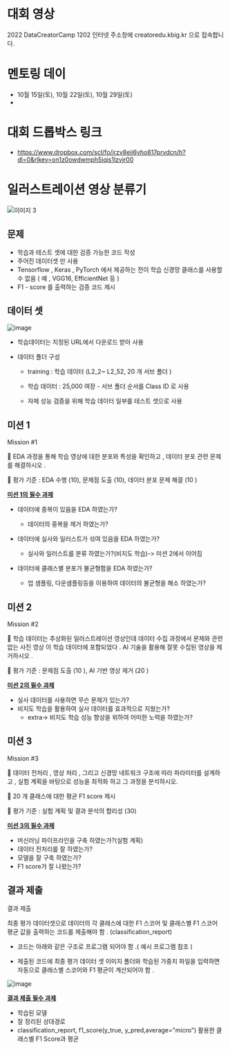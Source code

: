 # 대회 영상
2022 DataCreatorCamp 1202 인터넷 주소창에 creatoredu.kbig.kr 으로 접속합니다.

# 멘토링 데이
- 10월 15일(토), 10월 22일(토), 10월 29일(토)
- 
# 대회 드롭박스 링크
- https://www.dropbox.com/scl/fo/irzv8eii6yho817prvdcn/h?dl=0&rlkey=on1z0owdwmph5iqis1lzvjr00
# 일러스트레이션 영상 분류기

![이미지 3](https://user-images.githubusercontent.com/76269640/194971387-6e56ce7b-a467-4b3b-b581-a374cd9cda97.png)

## 문제

- 학습과 테스트 셋에 대한 검증 가능한 코드 작성
- 주어진 데이터셋 만 사용
- Tensorflow , Keras , PyTorch 에서 제공하는 전이 학습 신경망 클래스를 사용할 수 없음 ( 예 , VGG16, EfficientNet 등 )
- F1 - score 를 출력하는 검증 코드 제시

## 데이터 셋
![image](https://user-images.githubusercontent.com/76269640/194971362-49d17e99-76df-4908-8916-5dcd11e334c9.png)

- 학습데이터는 지정된 URL에서 다운로드 받아 사용

- 데이터 폴더 구성

  - training : 학습 데이터 (L2_2~ L2_52, 20 개 서브 폴더 )

  - 학습 데이터 : 25,000 여장 - 서브 폴더 순서를 Class ID 로 사용

  - 자체 성능 검증을 위해 학습 데이터 일부를 테스트 셋으로 사용

## 미션 1

Mission #1 

 EDA 과정을 통해 학습 영상에 대한 분포와 특성을 확인하고 , 데이터 분포 관련 문제를 해결하시오 . 

 평가 기준 : EDA 수행 (10), 문제점 도출 (10), 데이터 분포 문제 해결 (10 )

<u>**미션 1의 필수 과제**</u>

- 데이터에 중복이 있음을 EDA 하였는가? 
  - 데이터의 중복을 제거 하였는가?

- 데이터에 실사와 일러스트가 섞여 있음을 EDA 하였는가?
  - 실사와 일러스트를 분류 하였는가?(비지도 학습)-> 미션 2에서 이어짐

- 데이터에 클래스별 분포가 불균형함을 EDA 하였는가?
  - 업 샘플링, 다운샘플링등을 이용하여 데이터의 불균형을 해소 하였는가?

## 미션 2

Mission #2 

 학습 데이터는 추상화된 일러스트레이션 영상인데 데이터 수집 과정에서 문제와 관련 없는 사진 영상 이 학습 데이터에 포함되었다 . AI 기술을 활용해 잘못 수집된 영상을 제거하시오 . 

 평가 기준 : 문제점 도출 (10 ), AI 기반 영상 제거 (20 )

<u>**미션 2의 필수 과제**</u>

- 실사 데이터를 사용하면 무슨 문제가 있는가?
- 비지도 학습을 활용하여 실사 데이터를 효과적으로 지웠는가?
  - extra-> 비지도 학습 성능 향상을 위하여 어떠한 노력을 하였는가?

## 미션 3

Mission #3

 데이터 전처리 , 영상 처리 , 그리고 신경망 네트워크 구조에 따라 파라미터를 설계하고 , 실험 계획을 바탕으로 성능을 최적화 하고 그 과정을 분석하시오.

 20 개 클래스에 대한 평균 F1 score 제시

 평가 기준 : 실험 계획 및 결과 분석의 합리성 (30)

<u>**미션 3의 필수 과제**</u>

- 머신러닝 파이프라인을 구축 하였는가?(실험 계획)
- 데이터 전처리를 잘 하였는가?
- 모델을 잘 구축 하였는가?
- F1 score가 잘 나왔는가?

## 결과 제출

결과 제출 

최종 평가 데이터셋으로 데이터의 각 클래스에 대한 F1 스코어 및 클래스별 F1 스코어 평균 값을 출력하는 코드를 제출해야 함 . (classification_report)

- 코드는 아래와 같은 구조로 프로그램 되어야 함 .( 예시 프로그램 참조 ) 

- 제출된 코드에 최종 평가 데이터 셋 이미지 폴더와 학습된 가중치 파일을 입력하면 자동으로 클래스별 스코어와 F1 평균이 계산되어야 함 .

![image](https://user-images.githubusercontent.com/76269640/194971344-3d7781c8-099f-4cc6-a31f-0232fffdada4.png)

<u>**결과 제출 필수 과제**</u>

- 학습된 모델
- 잘 정리된 상대경로
- classification_report, f1_score(y_true, y_pred,average="micro") 활용한 클래스별 F1 Score과 평균

